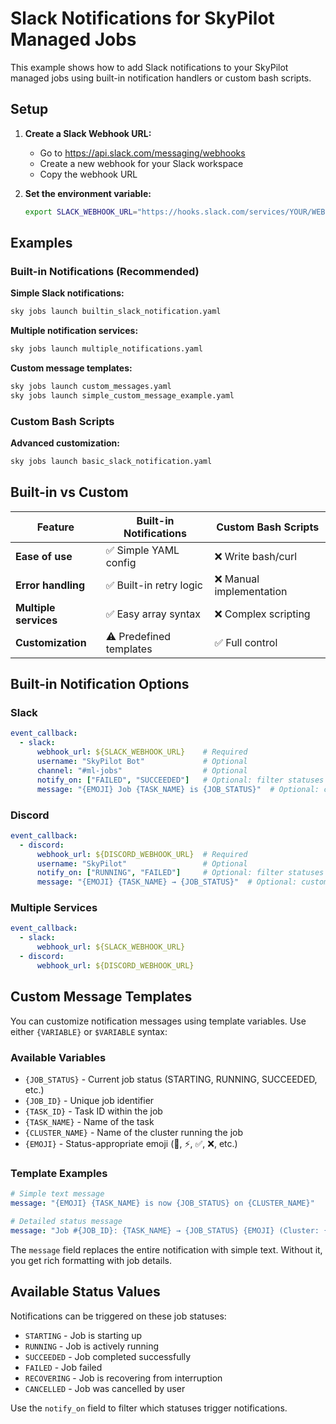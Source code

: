 # Slack Notifications for SkyPilot Managed Jobs

This example shows how to add Slack notifications to your SkyPilot managed jobs using built-in notification handlers or custom bash scripts.

## Setup

1. **Create a Slack Webhook URL:**
   - Go to https://api.slack.com/messaging/webhooks
   - Create a new webhook for your Slack workspace
   - Copy the webhook URL

2. **Set the environment variable:**
   ```bash
   export SLACK_WEBHOOK_URL="https://hooks.slack.com/services/YOUR/WEBHOOK/URL"
   ```

## Examples

### Built-in Notifications (Recommended)

**Simple Slack notifications:**
```bash
sky jobs launch builtin_slack_notification.yaml
```

**Multiple notification services:**
```bash
sky jobs launch multiple_notifications.yaml
```

**Custom message templates:**
```bash
sky jobs launch custom_messages.yaml
sky jobs launch simple_custom_message_example.yaml
```

### Custom Bash Scripts

**Advanced customization:**
```bash
sky jobs launch basic_slack_notification.yaml
```

## Built-in vs Custom

| Feature | Built-in Notifications | Custom Bash Scripts |
|---------|----------------------|-------------------|
| **Ease of use** | ✅ Simple YAML config | ❌ Write bash/curl |
| **Error handling** | ✅ Built-in retry logic | ❌ Manual implementation |
| **Multiple services** | ✅ Easy array syntax | ❌ Complex scripting |
| **Customization** | ⚠️ Predefined templates | ✅ Full control |

## Built-in Notification Options

### Slack
```yaml
event_callback:
  - slack:
      webhook_url: ${SLACK_WEBHOOK_URL}    # Required
      username: "SkyPilot Bot"             # Optional
      channel: "#ml-jobs"                  # Optional
      notify_on: ["FAILED", "SUCCEEDED"]   # Optional: filter statuses
      message: "{EMOJI} Job {TASK_NAME} is {JOB_STATUS}"  # Optional: custom message
```

### Discord
```yaml
event_callback:
  - discord:
      webhook_url: ${DISCORD_WEBHOOK_URL}  # Required
      username: "SkyPilot"                 # Optional
      notify_on: ["RUNNING", "FAILED"]     # Optional: filter statuses
      message: "{EMOJI} {TASK_NAME} → {JOB_STATUS}"  # Optional: custom message
```

### Multiple Services
```yaml
event_callback:
  - slack:
      webhook_url: ${SLACK_WEBHOOK_URL}
  - discord:
      webhook_url: ${DISCORD_WEBHOOK_URL}
```

## Custom Message Templates

You can customize notification messages using template variables. Use either `{VARIABLE}` or `$VARIABLE` syntax:

### Available Variables

- `{JOB_STATUS}` - Current job status (STARTING, RUNNING, SUCCEEDED, etc.)
- `{JOB_ID}` - Unique job identifier
- `{TASK_ID}` - Task ID within the job
- `{TASK_NAME}` - Name of the task
- `{CLUSTER_NAME}` - Name of the cluster running the job
- `{EMOJI}` - Status-appropriate emoji (🚀, ⚡, ✅, ❌, etc.)

### Template Examples

```yaml
# Simple text message
message: "{EMOJI} {TASK_NAME} is now {JOB_STATUS} on {CLUSTER_NAME}"

# Detailed status message
message: "Job #{JOB_ID}: {TASK_NAME} → {JOB_STATUS} {EMOJI} (Cluster: {CLUSTER_NAME})"
```

The `message` field replaces the entire notification with simple text. Without it, you get rich formatting with job details.

## Available Status Values

Notifications can be triggered on these job statuses:
- `STARTING` - Job is starting up
- `RUNNING` - Job is actively running
- `SUCCEEDED` - Job completed successfully
- `FAILED` - Job failed
- `RECOVERING` - Job is recovering from interruption
- `CANCELLED` - Job was cancelled by user

Use the `notify_on` field to filter which statuses trigger notifications.
